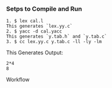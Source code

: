 ### Setps to Compile and Run

```
1. $ lex cal.l
This generates `lex.yy.c`
2. $ yacc -d cal.yacc
This generates `y.tab.h` and `y.tab.c`
3. $ cc lex.yy.c y.tab.c -ll -ly -lm
```

This Generates Output:

```
2*4
8

```
Workflow

